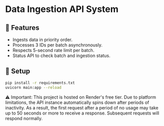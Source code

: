 # Data Ingestion API System

## 🚀 Features

- Ingests data in priority order.
- Processes 3 IDs per batch asynchronously.
- Respects 5-second rate limit per batch.
- Status API to check batch and ingestion status.

## 🔧 Setup

```bash
pip install -r requirements.txt
uvicorn main:app --reload
```

⚠️ Important: This project is hosted on Render's free tier. Due to platform limitations, the API instance automatically spins down after periods of inactivity. As a result, the first request after a period of no usage may take up to 50 seconds or more to receive a response. Subsequent requests will respond normally.